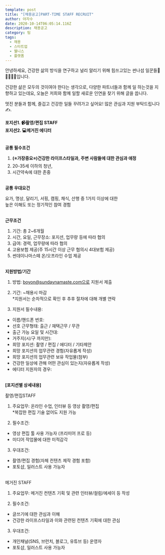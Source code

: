 ```yaml
---
template: post
title: "[채용공고]PART-TIME STAFF RECRUIT"
author: 야자수
date: 2020-10-14T06:05:14.116Z
description: 채용공고
category: 팀
tags:
  - 채용
  - 스타트업
  - 웰니스
  - 플랫폼
---
```

안녕하세요, 건강한 삶의 방식을 연구하고 널리 알리기 위해 힘쓰고있는 썬나섬 일꾼들🧒👦🧔👱‍♀입니다.

건강한 삶은 모두의 것이여야 한다는 생각으로, 다양한 파트너들과 함께 일 하는것을 지향하고 있는데요, 오늘은 저희와 함께 일할 새로운 인연을 찾기 위해 글을 씁니다.

멋진 분들과 함께, 즐겁고 건강한 일들 꾸려가고 싶어요! 많은 관심과 지원 부탁드립니다✍.
\
\
**포지션1. 📹촬영/편집 STAFF**\
**포지션2. 💻메거진 에디터**

\
**공통 필수조건**

1. **(⭐가장중요⭐)건강한 라이프스타일과, 주변 사람들에 대한 관심과 애정**
2. 20-35세 이하의 청년,
3. 시간약속에 대한 존중

\
**공통 우대요건**

요가, 명상, 달리기, 서핑, 캠핑, 채식, 산행 중 1가지 이상에 대한\
높은 이해도 또는 정기적인 참여 경험

\
**근무조건**

1. 기간: 총 2~6개월
2. 시간, 요일, 근무장소: 포지션, 업무량 등에 따라 협의
3. 급여: 경력, 업무량에 따라 협의
4. 고용보험 제공(주 15시간 이상 근무 협의시 4대보험 제공)
5. 썬데이나마스떼 온/오프라인 수업 제공

\
**지원방법/기간**

1. 방법: boyon@sundaynamaste.com으로 지원서 제출
2. 기간: ~채용시 마감\
*지원서는 순차적으로 확인 후 추후 절차에 대해 개별 연락

3. 지원서 필수내용:

* 이름/핸드폰 번호:
* 선호 근무형태: 출근 / 재택근무 / 무관
* 출근 가능 요일 및 시간대:
* 거주지(시/구 까지만):
* 희망 포지션: 촬영 / 편집 / 에디터 / 기타제안
* 희망 포지션의 업무관련 경험(자유롭게 작성)
* 희망 포지션의 업무관련 보유 작업물(첨부)
* 건강한 일상에 관해 어떤 관심이 있는지(자유롭게 작성)
* 에디터 지원자의 경우:

\
**\[포지션별 상세내용]**

촬영/편집STAFF

1. 주요업무: 온라인 수업, 인터뷰 등 영상 촬영/편집\
*복잡한 편집 기술 없어도 지원 가능

2. 필수조건:
* 영상 편집 툴 사용 가능자 (프리미어 프로 등)
* 미디어 작업물에 대한 미적감각

3. 우대조건:
* 촬영/편집 경험(자체 컨텐츠 제작 경험 포함)
* 포토샵, 일러스트 사용 가능자

\
메거진 STAFF

1. 주요업무: 메거진 컨텐츠 기획 및 관련 인터뷰/컬럼/에세이 등 작성

2. 필수조건:
* 글쓰기에 대한 관심과 이해
* 건강한 라이프스타일과 이와 관련된 컨텐츠 기획에 대한 관심

3. 우대조건:
* 개인채널(SNS, 브런치, 블로그, 유튜브 등) 운영자
* 포토샵, 일러스트 사용 가능자